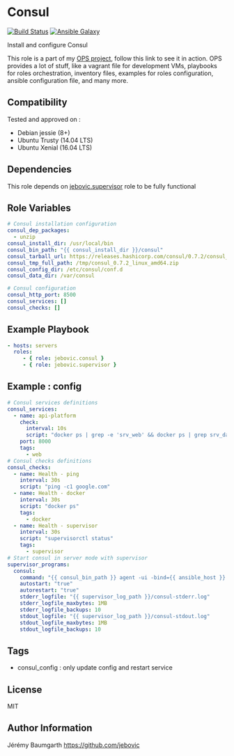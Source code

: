 Consul
======

[![Build Status](https://travis-ci.org/jebovic/ansible-consul.svg?branch=master)](https://travis-ci.org/jebovic/ansible-consul) [![Ansible Galaxy](https://img.shields.io/badge/galaxy-jebovic.consul-blue.svg?style=flat)](https://galaxy.ansible.com/jebovic/consul)

Install and configure Consul

This role is a part of my [OPS project](https://github.com/jebovic/ops), follow this link to see it in action. OPS provides a lot of stuff, like a vagrant file for development VMs, playbooks for roles orchestration, inventory files, examples for roles configuration, ansible configuration file, and many more.

Compatibility
-------------

Tested and approved on :

* Debian jessie (8+)
* Ubuntu Trusty (14.04 LTS)
* Ubuntu Xenial (16.04 LTS)

Dependencies
------------

This role depends on [jebovic.supervisor](https://github.com/jebovic/ansible-supervisor) role to be fully functional

Role Variables
--------------

```yaml
# Consul installation configuration
consul_dep_packages:
  - unzip
consul_install_dir: /usr/local/bin
consul_bin_path: "{{ consul_install_dir }}/consul"
consul_tarball_url: https://releases.hashicorp.com/consul/0.7.2/consul_0.7.2_linux_amd64.zip
consul_tmp_full_path: /tmp/consul_0.7.2_linux_amd64.zip
consul_config_dir: /etc/consul/conf.d
consul_data_dir: /var/consul

# Consul configuration
consul_http_port: 8500
consul_services: []
consul_checks: []
```

Example Playbook
----------------

```yaml
- hosts: servers
  roles:
     - { role: jebovic.consul }
     - { role: jebovic.supervisor }
```

Example : config
----------------

```yaml
# Consul services definitions
consul_services:
  - name: api-platform
    check:
      interval: 10s
      script: "docker ps | grep -e 'srv_web' && docker ps | grep srv_database && (echo 'OK'; exit 0) || (echo 'KO';exit 1)"
    port: 8000
    tags:
      - web
# Consul checks definitions
consul_checks:
  - name: Health - ping
    interval: 30s
    script: "ping -c1 google.com"
  - name: Health - docker
    interval: 30s
    script: "docker ps"
    tags:
      - docker
  - name: Health - supervisor
    interval: 30s
    script: "supervisorctl status"
    tags:
      - supervisor
# Start consul in server mode with supervisor
supervisor_programs:
  consul:
    command: "{{ consul_bin_path }} agent -ui -bind={{ ansible_host }} -client=0.0.0.0 -node={{ ansible_fqdn }} -bootstrap -server -http-port {{ consul_http_port }} -data-dir={{ consul_data_dir }} -config-dir={{ consul_config_dir }} -domain={{ ansible_fqdn }}."
    autostart: "true"
    autorestart: "true"
    stderr_logfile: "{{ supervisor_log_path }}/consul-stderr.log"
    stderr_logfile_maxbytes: 1MB
    stderr_logfile_backups: 10
    stdout_logfile: "{{ supervisor_log_path }}/consul-stdout.log"
    stdout_logfile_maxbytes: 1MB
    stdout_logfile_backups: 10
```

Tags
----

* consul_config : only update config and restart service

License
-------

MIT

Author Information
------------------

Jérémy Baumgarth https://github.com/jebovic
